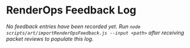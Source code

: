 # RenderOps Feedback Log

_No feedback entries have been recorded yet. Run `node scripts/art/importRenderOpsFeedback.js --input <path>` after receiving packet reviews to populate this log._
